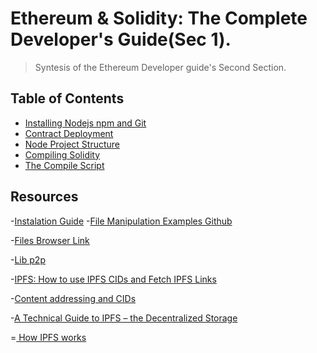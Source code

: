 
# Ethereum & Solidity: The Complete Developer's Guide(Sec 1).
> Syntesis of the Ethereum Developer guide's Second Section.


## Table of Contents
* [Installing Nodejs npm and Git](#installing-nodejs-npm-and-git)
* [Contract Deployment](#contract-deployment)
* [Node Project Structure](#node-project-structure)
* [Compiling Solidity](#compiling-solidity)
* [The Compile Script](#the-compile-script)


## Resources
-[Instalation Guide](https://docs.ipfs.io/install/command-line/#official-distributions)
-[File Manipulation Examples Github](https://gist.github.com/whyrusleeping/66a85789d2abb8971fff)

-[Files Browser Link](https://ipfs.filebase.io/ipfs/Qme9yNpup7qKTYiKUe75oSaxAR2E9nVLwpp6tpZ79Lv9U2)

-[Lib p2p](https://hexdocs.pm/libp2p/Libp2p.DHT.html)

-[IPFS: How to use IPFS CIDs and Fetch IPFS Links](https://docs.filebase.com/knowledge-base/fetching-data/how-to-use-ipfs-cids-and-fetch-ipfs-links)

-[Content addressing and CIDs](https://docs.ipfs.io/concepts/content-addressing/#identifier-formats)

-[A Technical Guide to IPFS – the Decentralized Storage](https://www.freecodecamp.org/news/technical-guide-to-ipfs-decentralized-storage-of-web3/#how-to-use-ipfs)

=[ How IPFS works](https://docs.ipfs.io/concepts/how-ipfs-works/#content-addressing)


